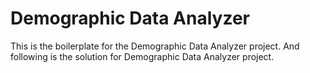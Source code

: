 # Demographic Data Analyzer

This is the boilerplate for the Demographic Data Analyzer project.
And following is the solution for Demographic Data Analyzer project.
